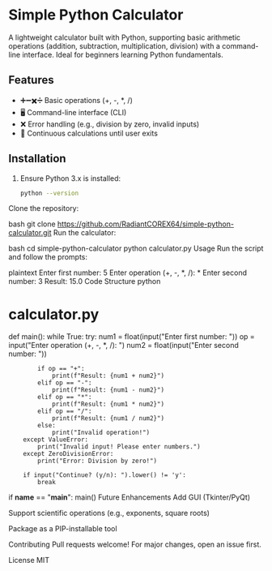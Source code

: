 # Simple Python Calculator

A lightweight calculator built with Python, supporting basic arithmetic operations (addition, subtraction, multiplication, division) with a command-line interface. Ideal for beginners learning Python fundamentals.


## Features
- ➕➖✖️➗ Basic operations (+, -, *, /)
- 🖥️ Command-line interface (CLI)
- ❌ Error handling (e.g., division by zero, invalid inputs)
- 🔄 Continuous calculations until user exits

## Installation
1. Ensure Python 3.x is installed:
   ```bash
   python --version
Clone the repository:

bash
git clone https://github.com/RadiantCOREX64/simple-python-calculator.git
Run the calculator:

bash
cd simple-python-calculator
python calculator.py
Usage
Run the script and follow the prompts:

plaintext
Enter first number: 5
Enter operation (+, -, *, /): *
Enter second number: 3
Result: 15.0
Code Structure
python
# calculator.py
def main():
    while True:
        try:
            num1 = float(input("Enter first number: "))
            op = input("Enter operation (+, -, *, /): ")
            num2 = float(input("Enter second number: "))
            
            if op == "+":
                print(f"Result: {num1 + num2}")
            elif op == "-":
                print(f"Result: {num1 - num2}")
            elif op == "*":
                print(f"Result: {num1 * num2}")
            elif op == "/":
                print(f"Result: {num1 / num2}")
            else:
                print("Invalid operation!")
        except ValueError:
            print("Invalid input! Please enter numbers.")
        except ZeroDivisionError:
            print("Error: Division by zero!")
        
        if input("Continue? (y/n): ").lower() != 'y':
            break

if __name__ == "__main__":
    main()
Future Enhancements
Add GUI (Tkinter/PyQt)

Support scientific operations (e.g., exponents, square roots)

Package as a PIP-installable tool

Contributing
Pull requests welcome! For major changes, open an issue first.

License
MIT

